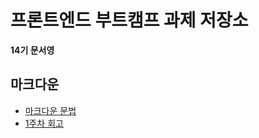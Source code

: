 # 프론트엔드 부트캠프 과제 저장소

**14기 문서영**

## 마크다운

- [마크다운 문법](./src/md/markdown.md)
- [1주차 회고](./src/md/week1-retrospect.md)
